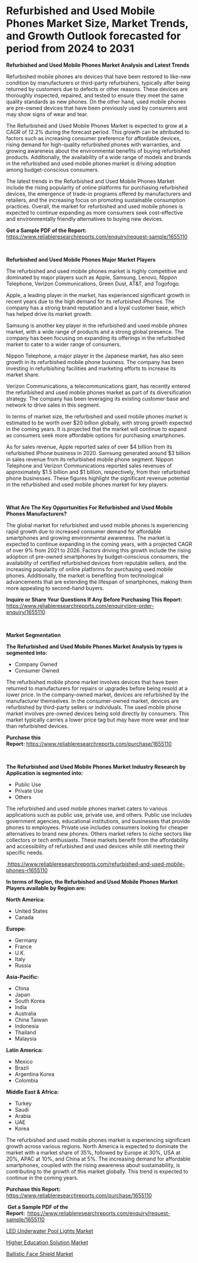 <p><h1>Refurbished and Used Mobile Phones Market Size, Market Trends, and Growth Outlook forecasted for period from 2024 to 2031</h1></p><p><strong>Refurbished and Used Mobile Phones Market Analysis and Latest Trends</strong></p>
<p><p>Refurbished mobile phones are devices that have been restored to like-new condition by manufacturers or third-party refurbishers, typically after being returned by customers due to defects or other reasons. These devices are thoroughly inspected, repaired, and tested to ensure they meet the same quality standards as new phones. On the other hand, used mobile phones are pre-owned devices that have been previously used by consumers and may show signs of wear and tear.</p><p>The Refurbished and Used Mobile Phones Market is expected to grow at a CAGR of 12.2% during the forecast period. This growth can be attributed to factors such as increasing consumer preference for affordable devices, rising demand for high-quality refurbished phones with warranties, and growing awareness about the environmental benefits of buying refurbished products. Additionally, the availability of a wide range of models and brands in the refurbished and used mobile phones market is driving adoption among budget-conscious consumers.</p><p>The latest trends in the Refurbished and Used Mobile Phones Market include the rising popularity of online platforms for purchasing refurbished devices, the emergence of trade-in programs offered by manufacturers and retailers, and the increasing focus on promoting sustainable consumption practices. Overall, the market for refurbished and used mobile phones is expected to continue expanding as more consumers seek cost-effective and environmentally friendly alternatives to buying new devices.</p></p>
<p><strong>Get a Sample PDF of the Report:&nbsp;</strong> <a href="https://www.reliableresearchreports.com/enquiry/request-sample/1655110">https://www.reliableresearchreports.com/enquiry/request-sample/1655110</a></p>
<p>&nbsp;</p>
<p><strong>Refurbished and Used Mobile Phones Major Market Players</strong></p>
<p><p>The refurbished and used mobile phones market is highly competitive and dominated by major players such as Apple, Samsung, Lenovo, Nippon Telephone, Verizon Communications, Green Dust, AT&T, and Togofogo.</p><p>Apple, a leading player in the market, has experienced significant growth in recent years due to the high demand for its refurbished iPhones. The company has a strong brand reputation and a loyal customer base, which has helped drive its market growth.</p><p>Samsung is another key player in the refurbished and used mobile phones market, with a wide range of products and a strong global presence. The company has been focusing on expanding its offerings in the refurbished market to cater to a wider range of consumers.</p><p>Nippon Telephone, a major player in the Japanese market, has also seen growth in its refurbished mobile phone business. The company has been investing in refurbishing facilities and marketing efforts to increase its market share.</p><p>Verizon Communications, a telecommunications giant, has recently entered the refurbished and used mobile phones market as part of its diversification strategy. The company has been leveraging its existing customer base and network to drive sales in this segment.</p><p>In terms of market size, the refurbished and used mobile phones market is estimated to be worth over $20 billion globally, with strong growth expected in the coming years. It is projected that the market will continue to expand as consumers seek more affordable options for purchasing smartphones.</p><p>As for sales revenue, Apple reported sales of over $4 billion from its refurbished iPhone business in 2020. Samsung generated around $3 billion in sales revenue from its refurbished mobile phone segment. Nippon Telephone and Verizon Communications reported sales revenues of approximately $1.5 billion and $1 billion, respectively, from their refurbished phone businesses. These figures highlight the significant revenue potential in the refurbished and used mobile phones market for key players.</p></p>
<p>&nbsp;</p>
<p><strong>What Are The Key Opportunities For Refurbished and Used Mobile Phones Manufacturers?</strong></p>
<p><p>The global market for refurbished and used mobile phones is experiencing rapid growth due to increased consumer demand for affordable smartphones and growing environmental awareness. The market is expected to continue expanding in the coming years, with a projected CAGR of over 9% from 2021 to 2026. Factors driving this growth include the rising adoption of pre-owned smartphones by budget-conscious consumers, the availability of certified refurbished devices from reputable sellers, and the increasing popularity of online platforms for purchasing used mobile phones. Additionally, the market is benefiting from technological advancements that are extending the lifespan of smartphones, making them more appealing to second-hand buyers.</p></p>
<p><strong>Inquire or Share Your Questions If Any Before Purchasing This Report:</strong> <a href="https://www.reliableresearchreports.com/enquiry/pre-order-enquiry/1655110">https://www.reliableresearchreports.com/enquiry/pre-order-enquiry/1655110</a></p>
<p>&nbsp;</p>
<p><strong>Market Segmentation</strong></p>
<p><strong>The Refurbished and Used Mobile Phones Market Analysis by types is segmented into:</strong></p>
<p><ul><li>Company Owned</li><li>Consumer Owned</li></ul></p>
<p><p>The refurbished mobile phone market involves devices that have been returned to manufacturers for repairs or upgrades before being resold at a lower price. In the company-owned market, devices are refurbished by the manufacturer themselves. In the consumer-owned market, devices are refurbished by third-party sellers or individuals. The used mobile phone market involves pre-owned devices being sold directly by consumers. This market typically carries a lower price tag but may have more wear and tear than refurbished devices.</p></p>
<p><strong>Purchase this Report:&nbsp;</strong><a href="https://www.reliableresearchreports.com/purchase/1655110">https://www.reliableresearchreports.com/purchase/1655110</a></p>
<p>&nbsp;</p>
<p><strong>The Refurbished and Used Mobile Phones Market Industry Research by Application is segmented into:</strong></p>
<p><ul><li>Public Use</li><li>Private Use</li><li>Others</li></ul></p>
<p><p>The refurbished and used mobile phones market caters to various applications such as public use, private use, and others. Public use includes government agencies, educational institutions, and businesses that provide phones to employees. Private use includes consumers looking for cheaper alternatives to brand new phones. Others market refers to niche sectors like collectors or tech enthusiasts. These markets benefit from the affordability and accessibility of refurbished and used devices while still meeting their specific needs.</p></p>
<p><a href="https://www.reliableresearchreports.com/refurbished-and-used-mobile-phones-r1655110">&nbsp;https://www.reliableresearchreports.com/refurbished-and-used-mobile-phones-r1655110</a></p>
<p><strong>In terms of Region, the Refurbished and Used Mobile Phones Market Players available by Region are:</strong></p>
<p>
    <p> <strong> North America: </strong>
        <ul>
            <li>United States</li>
            <li>Canada</li>
        </ul>
        </p> 
    <p> <strong> Europe: </strong>
        <ul>
            <li>Germany</li>
            <li>France</li>
            <li>U.K.</li>
            <li>Italy</li>
            <li>Russia</li>
        </ul>
        </p> 
    <p> <strong> Asia-Pacific: </strong>
        <ul>
            <li>China</li>
            <li>Japan</li>
            <li>South Korea</li>
            <li>India</li>
            <li>Australia</li>
            <li>China Taiwan</li>
            <li>Indonesia</li>
            <li>Thailand</li>
            <li>Malaysia</li>
        </ul>
        </p> 
    <p> <strong> Latin America: </strong>
        <ul>
            <li>Mexico</li>
            <li>Brazil</li>
            <li>Argentina Korea</li>
            <li>Colombia</li>
        </ul>
        </p> 
    <p> <strong> Middle East & Africa: </strong>
        <ul>
            <li>Turkey</li>
            <li>Saudi</li>
            <li>Arabia</li>
            <li>UAE</li>
            <li>Korea</li>
        </ul>
    </p>
    </p>
<p><p>The refurbished and used mobile phones market is experiencing significant growth across various regions. North America is expected to dominate the market with a market share of 35%, followed by Europe at 30%, USA at 20%, APAC at 10%, and China at 5%. The increasing demand for affordable smartphones, coupled with the rising awareness about sustainability, is contributing to the growth of this market globally. This trend is expected to continue in the coming years.</p></p>
<p><strong>Purchase this Report: </strong><a href="https://www.reliableresearchreports.com/purchase/1655110">https://www.reliableresearchreports.com/purchase/1655110</a></p>
<p>&nbsp;<strong>Get a Sample PDF of the Report:&nbsp;&nbsp;</strong><a href="https://www.reliableresearchreports.com/enquiry/request-sample/1655110">https://www.reliableresearchreports.com/enquiry/request-sample/1655110</a></p>
<p><strong></strong></p>
<p><p><a href="https://www.linkedin.com/pulse/decoding-led-underwater-pool-lights-market-metrics-share-trends-m7cbe">LED Underwater Pool Lights Market</a></p><p><a href="https://www.linkedin.com/pulse/higher-education-solution-market-trends-forecast-competitive-ig93e">Higher Education Solution Market</a></p><p><a href="https://www.linkedin.com/pulse/ballistic-face-shield-market-size-trends-complete-industry-hexie">Ballistic Face Shield Market</a></p></p>
